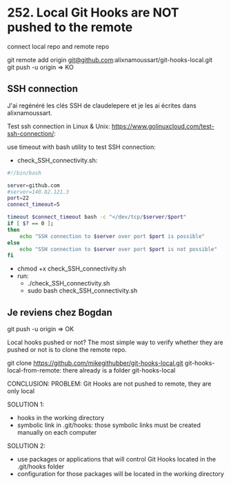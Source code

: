 # 252. Local Git Hooks are NOT pushed to the remote

connect local repo and remote repo

git remote add origin git@github.com:alixnamoussart/git-hooks-local.git  
git push -u origin => KO

## SSH connection

J'ai regénéré les clés SSH de claudelepere et je les ai écrites dans alixnamoussart.

Test ssh connection in Linux & Unix: <https://www.golinuxcloud.com/test-ssh-connection/>:

 use timeout with bash utility to test SSH connection:

- check_SSH_connectivity.sh:  

```bash
#!/bin/bash

server=github.com
#server=140.82.121.3
port=22
connect_timeout=5

timeout $connect_timeout bash -c "</dev/tcp/$server/$port"
if [ $? == 0 ];
then
    echo "SSH connection to $server over port $port is possible"
else
    echo "SSH connection to $server over port $port is not possible"
fi
```

- chmod +x check_SSH_connectivity.sh
- run:
  - ./check_SSH_connectivity.sh
  - sudo bash check_SSH_connectivity.sh

## Je reviens chez Bogdan

git push -u origin => OK

Local hooks pushed or not? The most simple way to verify whether they are pushed or not is to clone the remote repo.

git clone https://github.com/mikegithubber/git-hooks-local.git git-hooks-local-from-remote: there already is a folder git-hooks-local

CONCLUSION: PROBLEM: Git Hooks are not pushed to remote, they are only local

SOLUTION 1:

- hooks in the working directory
- symbolic link in .git/hooks: those symbolic links must be created manually on each computer

SOLUTION 2:

- use packages or applications that will control Git Hooks located in the .git/hooks folder
- configuration for those packages will be located in the working directory
